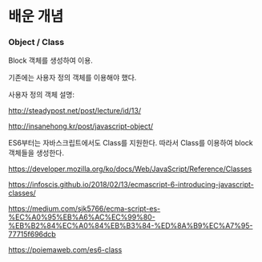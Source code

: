 # 배운 개념

### Object / Class

Block 객체를 생성하여 이용.

기존에는 사용자 정의 객체를 이용해야 했다.

사용자 정의 객체 설명: 

http://steadypost.net/post/lecture/id/13/

http://insanehong.kr/post/javascript-object/


ES6부터는 자바스크립트에서도 Class를 지원한다. 따라서 Class를 이용하여 block 객체들을 생성한다.

https://developer.mozilla.org/ko/docs/Web/JavaScript/Reference/Classes

https://infoscis.github.io/2018/02/13/ecmascript-6-introducing-javascript-classes/

https://medium.com/sjk5766/ecma-script-es-%EC%A0%95%EB%A6%AC%EC%99%80-%EB%B2%84%EC%A0%84%EB%B3%84-%ED%8A%B9%EC%A7%95-77715f696dcb

https://poiemaweb.com/es6-class
